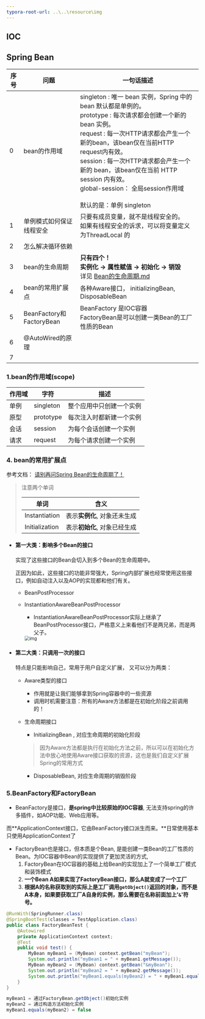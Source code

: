```yaml
---
typora-root-url: ..\..\resource\img
---
```


## IOC





## Spring Bean

| 序号 | 问题                     | 一句话描述                                                   |
| ---- | ------------------------ | ------------------------------------------------------------ |
| 0    | bean的作用域             | singleton : 唯⼀ bean 实例，Spring 中的 bean 默认都是单例的。 <br>prototype : 每次请求都会创建⼀个新的 bean 实例。 <br/>request : 每⼀次HTTP请求都会产⽣⼀个新的bean，该bean仅在当前HTTP request内有效。  <br/>session : 每⼀次HTTP请求都会产⽣⼀个新的 bean，该bean仅在当前 HTTP session 内有效。  <br/>global-session： 全局session作⽤域<br><br>默认的是：单例 singleton |
| 1    | 单例模式如何保证线程安全 | 只要有成员变量，就不是线程安全的。<br>如果有线程安全的诉求，可以将变量定义为ThreadLocal 的 |
| 2    | 怎么解决循环依赖         |                                                              |
| 3    | bean的生命周期           | **只有四个！**<br>**实例化 -> 属性赋值 -> 初始化 -> 销毁**<br>详见 [Bean的生命周期.md](./Bean的生命周期.md) |
| 4    | bean的常用扩展点         | 各种Aware接口， initializingBean,  DisposableBean            |
| 5    | BeanFactory和FactoryBean | BeanFactory 是IOC容器<br>FactoryBean是可以创建一类Bean的工厂性质的Bean |
| 6    | @AutoWired的原理         |                                                              |
| 7    |                          |                                                              |



### 1.bean的作用域(scope)

| 作用域 | 字符      | 描述                     |
| ------ | --------- | ------------------------ |
| 单例   | singleton | 整个应用中只创建一个实例 |
| 原型   | prototype | 每次注入时都新建一个实例 |
| 会话   | session   | 为每个会话创建一个实例   |
| 请求   | request   | 为每个请求创建一个实例   |



### 4. bean的常用扩展点

参考文档： 																																																																																																																																																																																																																																																																																																																																																																																						[请别再问Spring Bean的生命周期了！](https://www.jianshu.com/p/1dec08d290c1)



> 注意两个单词
>
> | 单词           | 含义                         |
> | -------------- | ---------------------------- |
> | Instantiation  | 表示**实例化**, 对象还未生成 |
> | Initialization | 表示**初始化**, 对象已经生成 |

- #### 第一大类：影响多个Bean的接口

  实现了这些接口的Bean会切入到多个Bean的生命周期中。

  正因为如此，这些接口的功能非常强大，Spring内部扩展也经常使用这些接口，例如自动注入以及AOP的实现都和他们有关。

  - BeanPostProcessor

  - InstantiationAwareBeanPostProcessor

    - InstantiationAwareBeanPostProcessor实际上继承了BeanPostProcessor接口，严格意义上来看他们不是两兄弟，而是两父子。

    <img src="https://upload-images.jianshu.io/upload_images/4558491-dc3eebbd1d6c65f4.png?imageMogr2/auto-orient/strip|imageView2/2/w/823/format/webp" alt="img" style="zoom: 80%;" />

- #### 第二大类：只调用一次的接口

  特点是只能影响自己，常用于用户自定义扩展， 又可以分为两类：

  - Aware类型的接口

    - 作用就是让我们能够拿到Spring容器中的一些资源
    - 调用时机需要注意：所有的Aware方法都是在初始化阶段之前调用的！

  - 生命周期接口

    - InitializingBean , 对应生命周期的初始化阶段

    > 因为Aware方法都是执行在初始化方法之前，所以可以在初始化方法中放心地使用Aware接口获取的资源，这也是我们自定义扩展Spring的常用方式

    - DisposableBean, 对应生命周期的销毁阶段

### 5.BeanFactory和FactoryBean

- BeanFactory是接口，**是spring中比较原始的IOC容器**, 无法支持spring的许多插件，如AOP功能、Web应用等。

而**ApplicationContext接口，它由BeanFactory接口派生而来。**日常使用基本只使用ApplicationContext了

- FactoryBean也是接口，但本质是个Bean, 是能创建一类Bean的工厂性质的Bean。为IOC容器中Bean的实现提供了更加灵活的方式, 
  1. FactoryBean在IOC容器的基础上给Bean的实现加上了一个简单工厂模式和装饰模式
  2. **一个Bean A如果实现了FactoryBean接口，那么A就变成了一个工厂**
  3. **根据A的名称获取到的实际上是工厂调用`getObject()`返回的对象，而不是A本身，如果要获取工厂A自身的实例，那么需要在名称前面加上'`&`'符号。**

```java
@RunWith(SpringRunner.class)
@SpringBootTest(classes = TestApplication.class)
public class FactoryBeanTest {
    @Autowired
    private ApplicationContext context;
    @Test
    public void test() {
        MyBean myBean1 = (MyBean) context.getBean("myBean");
        System.out.println("myBean1 = " + myBean1.getMessage());
        MyBean myBean2 = (MyBean) context.getBean("&myBean");
        System.out.println("myBean2 = " + myBean2.getMessage());
        System.out.println("myBean1.equals(myBean2) = " + myBean1.equals(myBean2));
    }
}

```

```java
myBean1 = 通过FactoryBean.getObject()初始化实例
myBean2 = 通过构造方法初始化实例
myBean1.equals(myBean2) = false

```

